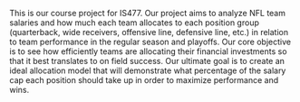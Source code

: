 This is our course project for IS477. Our project aims to analyze NFL team salaries and how much each team allocates to each position group (quarterback, wide receivers, offensive line, defensive line, etc.) in relation to team performance in the regular season and playoffs.  Our core objective is to see how efficiently teams are allocating their financial investments so that it best translates to on field success. Our ultimate goal is to create an ideal allocation model that will demonstrate what percentage of the salary cap each position should take up in order to maximize performance and wins. 
